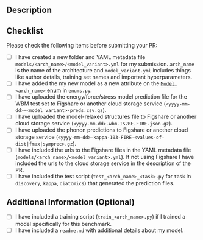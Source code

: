 ## Description

<!-- Please provide a brief description of your model -->

## Checklist

Please check the following items before submitting your PR:

- [ ] I have created a new folder and YAML metadata file `models/<arch_name>/<model_variant>.yml` for my submission. `arch_name` is the name of the architecture and `model_variant.yml` includes things like author details, training set names and important hyperparameters.
- [ ] I have added the my new model as a new attribute on the [`Model.<arch_name>` enum](https://github.com/janosh/matbench-discovery/blob/57d0d0c8a14cd317/matbench_discovery/enums.py#L274) in `enums.py`.
- [ ] I have uploaded the energy/force/stress model prediction file for the WBM test set to Figshare or another cloud storage service (`<yyyy-mm-dd>-<model_variant>-preds.csv.gz`).
- [ ] I have uploaded the model-relaxed structures file to Figshare or another cloud storage service (`<yyyy-mm-dd>-wbm-IS2RE-FIRE.json.gz`).
- [ ] I have uploaded the phonon predictions to Figshare or another cloud storage service (`<yyyy-mm-dd>-kappa-103-FIRE-<values-of-dist|fmax|symprec>.gz`).
- [ ] I have included the urls to the Figshare files in the YAML metadata file (`models/<arch_name>/<model_variant>.yml`). If not using Figshare I have included the urls to the cloud storage service in the description of the PR.
- [ ] I have included the test script (`test_<arch_name>_<task>.py` for `task` in `discovery`, `kappa`, `diatomics`) that generated the prediction files.

## Additional Information (Optional)

- [ ] I have included a training script (`train_<arch_name>.py`) if I trained a model specifically for this benchmark.
- [ ] I have included a `readme.md` with additional details about my model.
